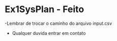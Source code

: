 # Ex1SysPlan - Feito
-Lembrar de trocar o caminho do arquivo input.csv
<br>
- Qualquer duvida entrar em contato
